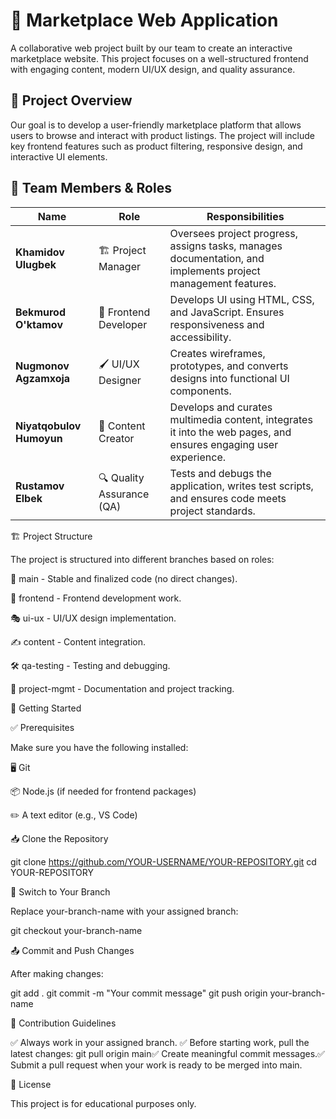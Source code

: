 # 🛒 Marketplace Web Application  

A collaborative web project built by our team to create an interactive marketplace website. This project focuses on a well-structured frontend with engaging content, modern UI/UX design, and quality assurance.  

## 🚀 Project Overview  
Our goal is to develop a user-friendly marketplace platform that allows users to browse and interact with product listings. The project will include key frontend features such as product filtering, responsive design, and interactive UI elements.  

## 👥 Team Members & Roles  

| Name                   | Role                          | Responsibilities |
|------------------------|-----------------------------|-----------------|
| **Khamidov Ulugbek**   | 🏗 Project Manager           | Oversees project progress, assigns tasks, manages documentation, and implements project management features. |
| **Bekmurod O'ktamov**  | 🎨 Frontend Developer        | Develops UI using HTML, CSS, and JavaScript. Ensures responsiveness and accessibility. |
| **Nugmonov Agzamxoja** | 🖌 UI/UX Designer            | Creates wireframes, prototypes, and converts designs into functional UI components. |
| **Niyatqobulov Humoyun** | 📝 Content Creator        | Develops and curates multimedia content, integrates it into the web pages, and ensures engaging user experience. |
| **Rustamov Elbek**     | 🔍 Quality Assurance (QA)   | Tests and debugs the application, writes test scripts, and ensures code meets project standards. |

🏗️ Project Structure

The project is structured into different branches based on roles:

🚀 main - Stable and finalized code (no direct changes).

🎨 frontend - Frontend development work.

🎭 ui-ux - UI/UX design implementation.

✍️ content - Content integration.

🛠️ qa-testing - Testing and debugging.

📂 project-mgmt - Documentation and project tracking.

🚀 Getting Started

✅ Prerequisites

Make sure you have the following installed:

🖥️ Git

📦 Node.js (if needed for frontend packages)

✏️ A text editor (e.g., VS Code)

📥 Clone the Repository

git clone https://github.com/YOUR-USERNAME/YOUR-REPOSITORY.git
cd YOUR-REPOSITORY

🔀 Switch to Your Branch

Replace your-branch-name with your assigned branch:

git checkout your-branch-name

📤 Commit and Push Changes

After making changes:

git add .
git commit -m "Your commit message"
git push origin your-branch-name

📜 Contribution Guidelines

✅ Always work in your assigned branch.
✅ Before starting work, pull the latest changes: git pull origin main✅ Create meaningful commit messages.✅ Submit a pull request when your work is ready to be merged into main.

📄 License

This project is for educational purposes only.
